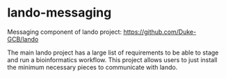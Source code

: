 # lando-messaging
Messaging component of lando project: https://github.com/Duke-GCB/lando

The main lando project has a large list of requirements to be able to stage and run a bioinformatics workflow.
This project allows users to just install the minimum necessary pieces to communicate with lando.
